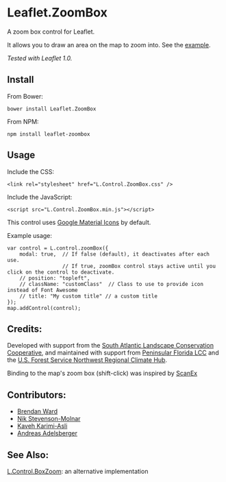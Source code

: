 # Leaflet.ZoomBox

A zoom box control for Leaflet.  

It allows you to draw an area on the map to zoom into.  See the [example](http://consbio.github.io/Leaflet.ZoomBox).

*Tested with Leaflet 1.0.*


## Install

From Bower:

```
bower install Leaflet.ZoomBox
```


From NPM:

```
npm install leaflet-zoombox
```


## Usage

Include the CSS: 

```
<link rel="stylesheet" href="L.Control.ZoomBox.css" />
```


Include the JavaScript:

```
<script src="L.Control.ZoomBox.min.js"></script>
```


This control uses [Google Material Icons](https://design.google.com/icons) by default.



Example usage:

```
var control = L.control.zoomBox({
    modal: true,  // If false (default), it deactivates after each use.  
                  // If true, zoomBox control stays active until you click on the control to deactivate.
    // position: "topleft",                  
    // className: "customClass"  // Class to use to provide icon instead of Font Awesome
    // title: "My custom title" // a custom title
});
map.addControl(control);
```


## Credits:
Developed with support from the [South Atlantic Landscape Conservation Cooperative](http://www.southatlanticlcc.org/), and maintained with support from [Peninsular Florida LCC](http://peninsularfloridalcc.org/) and the [U.S. Forest Service Northwest Regional Climate Hub](http://www.fs.fed.us/climatechange/nrch/).

Binding to the map's zoom box (shift-click) was inspired by [ScanEx](https://github.com/ScanEx/gmxControls/blob/master/examples/L.Control.boxZoom.html)


## Contributors:
* [Brendan Ward](https://github.com/brendan-ward)
* [Nik Stevenson-Molnar](https://github.com/nikmolnar)
* [Kaveh Karimi-Asli](https://github.com/ka7eh)
* [Andreas Adelsberger](https://github.com/punknroll)


## See Also:
[L.Control.BoxZoom](https://github.com/gregallensworth/L.Control.BoxZoom): an alternative implementation
